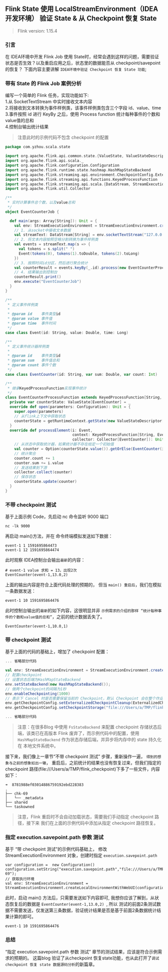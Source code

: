 ## Flink State 使用 LocalStreamEnvironment（IDEA 开发环境） 验证 State & 从 Checkpoint 恢复 State 

>Flink version: 1.15.4   

### 引言    
在 IDEA环境中开发 Flink Job 使用 State时，经常会遇到这样的问题，需要验证状态是否生效？以及重启应用之后，状态里的数据能否从 checkpoint/savepoint 的恢复？ 下面内容主要讲解 `IDEA环境中验证 Checkpoint 恢复 State 功能`;      

### 带有 State 的 Flink Job 案例分析    
编写一个简单的 Flink 任务，实现功能如下:  
1.从 SocketTextStream 中实时接收文本内容                
2.将接收到文本转换为事件样例类，该事件样例类包含三个字段 id、value、time            
3.事件按照 id 进行 KeyBy 之后，使用 Process function 统计每种事件的个数和value值的总和              
4.控制台输出统计结果  

>注意此时的示例代码不包含 checkpoint 的配置 
```scala
package com.yzhou.scala.state

import org.apache.flink.api.common.state.{ValueState, ValueStateDescriptor}
import org.apache.flink.api.scala._
import org.apache.flink.configuration.Configuration
import org.apache.flink.runtime.state.hashmap.HashMapStateBackend
import org.apache.flink.streaming.api.environment.CheckpointConfig.ExternalizedCheckpointCleanup
import org.apache.flink.streaming.api.functions.KeyedProcessFunction
import org.apache.flink.streaming.api.scala.{DataStream, StreamExecutionEnvironment}
import org.apache.flink.util.Collector

/**
 * 实时计算事件总个数，以及value总和
 */
object EventCounterJob {

  def main(args: Array[String]): Unit = {
    val env: StreamExecutionEnvironment = StreamExecutionEnvironment.createLocalEnvironmentWithWebUI(new Configuration)
    // 1. 从socket中接收文本数据
    val streamText: DataStream[String] = env.socketTextStream("127.0.0.1", 9000)
    // 2. 将文本内容按照空格分割转换为事件样例类
    val events = streamText.map(s => {
      val tokens = s.split(" ")
      Event(tokens(0), tokens(1).toDouble, tokens(2).toLong)
    })
    // 3. 按照时间id分区，然后进行聚合统计
    val counterResult = events.keyBy(_.id).process(new EventCounterProcessFunction)
    // 4. 结果输出到控制台
    counterResult.print()
    env.execute("EventCounterJob")
  }
}

/**
 * 定义事件样例类
 *
 * @param id    事件类型id
 * @param value 事件值
 * @param time  事件时间
 */
case class Event(id: String, value: Double, time: Long)

/**
 * 定义事件统计器样例类
 *
 * @param id    事件类型id
 * @param sum   事件值总和
 * @param count 事件个数
 */
case class EventCounter(id: String, var sum: Double, var count: Int)

/**
 * 继承KeyedProcessFunction实现事件统计
 */
class EventCounterProcessFunction extends KeyedProcessFunction[String, Event, EventCounter] {
  private var counterState: ValueState[EventCounter] = _
  override def open(parameters: Configuration): Unit = {
    super.open(parameters)
    // 从flink上下文中获取状态
    counterState = getRuntimeContext.getState(new ValueStateDescriptor[EventCounter]("event-counter", classOf[EventCounter]))
  }
  override def processElement(i: Event,
                              context: KeyedProcessFunction[String, Event, EventCounter]#Context,
                              collector: Collector[EventCounter]): Unit = {
    // 从状态中获取统计器，如果统计器不存在给定一个初始值
    val counter = Option(counterState.value()).getOrElse(EventCounter(i.id, 0.0, 0))
    // 统计聚合
    counter.count += 1
    counter.sum += i.value
    // 发送结果到下游
    collector.collect(counter)
    // 保存状态
    counterState.update(counter)
  }
}
```

### 不带 checkpoint 测试    

基于上面示例 Code，先启动 nc 命令监听 9000 端口  
```
nc -lk 9000 
```

再启动 main()方法，并在 命令终端模拟发送如下数据：  
```
event-1 1 1591695864473
event-1 12 1591695864474    
```

此时观察 IDEA控制台会输出`最新`的内容： 
```shell
# event-1 value 求和 = 13，出现2次 
EventCounter(event-1,13.0,2)        
```

上面的输出内容是符合上面代码处理的预期的， 但当 `main() 重启后`，我们在模拟一条数据发送：  
```
event-1 10 1591695864476
```

此时控制台输出的`最新`的如下内容，这很明显并非 `示例需求的介绍的那样 “统计每种事件的个数和value值的总和”`，之前的统计数据丢失了。       
```
EventCounter(event-1,10.0,1)  
```

### 带 checkpoint 测试  
基于上面的代码的基础上，增加了 checkpoint 配置：    
```scala
... 省略部分代码

val env: StreamExecutionEnvironment = StreamExecutionEnvironment.createLocalEnvironmentWithWebUI(new Configuration)
// 配置checkpoint
// 设置状态后端为HashMapStateBackend
env.setStateBackend(new HashMapStateBackend());
// 做两个checkpoint的间隔为1秒
env.enableCheckpointing(1000)
// 表示下 Cancel 时是否需要保留当前的 Checkpoint，默认 Checkpoint 会在整个作业 Cancel 时被删除。Checkpoint 是作业级别的保存点。
env.getCheckpointConfig.setExternalizedCheckpointCleanup(ExternalizedCheckpointCleanup.RETAIN_ON_CANCELLATION)
env.getCheckpointConfig.setCheckpointStorage("file:///Users/a/TMP/flink_checkpoint")

... 省略部分代码

```

>注意：在很多Blog 中使用 `FsStateBackend` 来配置 checkpoint 存储状态后端，该类已在高版本 Flink 废弃了，而示例代码中的配置，使用 `HashMapStateBackend` 作为状态存储后端，并异步将内存中的 state 持久化在 本地文件系统中。    

接下来，我们像上一章节“不带 checkpoint 测试” 步骤，重新操作一遍， `得到的想象与之前的想象如出一辙`， 重启后，之前统计的结果也没有恢复过来，但我们指定的 checkpoint 路径(file:///Users/a/TMP/flink_checkpoint)下多了一些文件，内容如下：   
```
➜  8781988ef03014886759192ebd228383 
.
├── chk-69
│   └── _metadata
├── shared
└── taskowned
``` 

>注意，Flink 重启时不会自动加载状态，需要我们手动指定 checkpoint 路径，接下来 我们在上面的示例代码中添加从指定 checkpoint 路径恢复。    

### 指定 execution.savepoint.path 参数 测试 
基于 “带 checkpoint 测试”的示例代码基础上， 修改 StreamExecutionEnvironment 对象，创建时指定 `execution.savepoint.path`   
```
var configuration =  new Configuration()
configuration.setString("execution.savepoint.path","file:///Users/a/TMP/flink_checkpoint/8781988ef03014886759192ebd228383/chk-69");
// 获取执行环境
val env: StreamExecutionEnvironment = StreamExecutionEnvironment.createLocalEnvironmentWithWebUI(configuration)
```

此时，启动 main() 方法后，只需要发送如下内容即可, 我想你应该了解到，从状态恢复后的数据是 `EventCounter(event-1,13.0,2) `, 所以 测试的前面2条测试数据不需要发送，仅发送第三条数据，验证统计结果是否是基于前面2条数据统计结果计算的即可。     
```
event-1 10 1591695864476    
```

### 总结    
“指定 execution.savepoint.path 参数 测试” 章节的测试结果，应该是符合示例需求的预期的。 这篇blog 验证了从checkpoint 恢复state功能，也从此打开了`调试 checkpoint 恢复 state 数据源码分析`的新篇章。           

